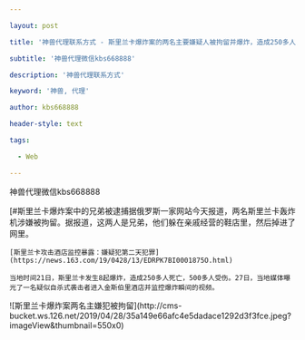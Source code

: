---
layout: post
title: '神兽代理联系方式 - 斯里兰卡爆炸案的两名主要嫌疑人被拘留并爆炸，造成250多人死亡。'
subtitle: '神兽代理微信kbs668888'
description: '神兽代理联系方式'
keyword: '神兽, 代理'
author: kbs668888
header-style: text
tags:
  - Web
---
神兽代理微信kbs668888

[#斯里兰卡爆炸案中的兄弟被逮捕据俄罗斯一家网站今天报道，两名斯里兰卡轰炸机涉嫌被拘留。据报道，这两人是兄弟，他们躲在亲戚经营的鞋店里，然后掉进了网里。

    
    
    [斯里兰卡攻击酒店监控暴露：嫌疑犯第二天犯罪](https://news.163.com/19/0428/13/EDRPK7BI0001875O.html)
    
    当地时间21日，斯里兰卡发生8起爆炸，造成250多人死亡，500多人受伤。27日，当地媒体曝光了一名疑似自杀式袭击者进入金斯伯里酒店并监控爆炸瞬间的视频。

![斯里兰卡爆炸案两名主嫌犯被拘留](http://cms-
bucket.ws.126.net/2019/04/28/35a149e66afc4e5dadace1292d3f3fce.jpeg?imageView&thumbnail=550x0)  

  


